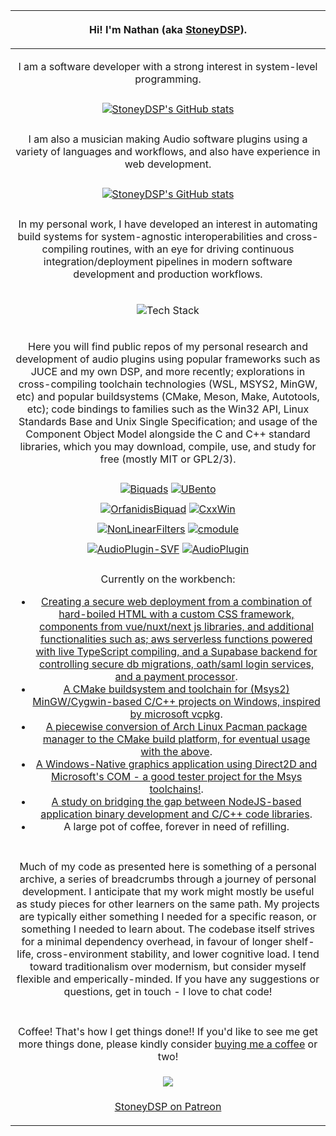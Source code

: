 | <p>Hi! I'm Nathan (aka <a href="https://github.com/StoneyDSP">StoneyDSP</a>).</p>  |
| :-: |
| <p>I am a software developer with a strong interest in system-level programming.</p> |
| |
| [![StoneyDSP's GitHub stats](https://github-readme-stats.vercel.app/api?username=nathanjhood\&show_icons=true&theme=transparent)](https://github.com/nathanjhood/github-readme-stats) |
| |
| <p>I am also a musician making Audio software plugins using a variety of languages and workflows, and also have experience in web development.</p> |
| |
| [![StoneyDSP's GitHub stats](https://github-readme-stats.vercel.app/api/top-langs/?username=nathanjhood\&langs_count=8\&show_icons=true\&theme=transparent\&hide=tex,html)](https://github.com/nathanjhood/github-readme-stats) |
| |
| <p>In my personal work, I have developed an interest in automating build systems for system-agnostic interoperabilities and cross-compiling routines, with an eye for driving continuous integration/deployment pipelines in modern software development and production workflows.</p> |
| <p align="center"><img src="https://skillicons.dev/icons?i=cpp,c,cmake,js,ts,html,css,nodejs&perline=4" alt="Tech Stack" /></p> |
| <p>Here you will find public repos of my personal research and development of audio plugins using popular frameworks such as JUCE and my own DSP, and more recently; explorations in cross-compiling toolchain technologies (WSL, MSYS2, MinGW, etc) and popular buildsystems (CMake, Meson, Make, Autotools, etc); code bindings to families such as the Win32 API, Linux Standards Base and Unix Single Specification; and usage of the Component Object Model alongside the C and C++ standard libraries, which you may download, compile, use, and study for free (mostly MIT or GPL2/3).</p> |
| |
| [![Biquads](https://github-readme-stats.vercel.app/api/pin/?username=nathanjhood\&repo=Biquads\&theme=transparent)](https://github.com/StoneyDSP/Biquads) [![UBento](https://github-readme-stats.vercel.app/api/pin/?username=nathanjhood\&repo=UBento\&theme=transparent)](https://github.com/StoneyDSP/UBento) |
| |
| [![OrfanidisBiquad](https://github-readme-stats.vercel.app/api/pin/?username=nathanjhood\&repo=OrfanidisBiquad\&theme=transparent)](https://github.com/StoneyDSP/OrfanidisBiquad) [![CxxWin](https://github-readme-stats.stoneydsp.com/api/pin/?username=nathanjhood\&repo=CxxWin\&theme=transparent)](https://github.com/StoneyDSP/CxxWin) |
| |
| [![NonLinearFilters](https://github-readme-stats.vercel.app/api/pin/?username=nathanjhood\&repo=NonLinearFilters\&theme=transparent)](https://github.com/nathanjhood/NonLinearFilters) [![cmodule](https://github-readme-stats.vercel.app/api/pin/?username=nathanjhood\&repo=cmodule\&theme=transparent)](https://github.com/nathanjhood/cmodule) |
| |
| [![AudioPlugin-SVF](https://github-readme-stats.vercel.app/api/pin/?username=nathanjhood\&repo=AudioPlugin-SVF\&theme=transparent)](https://github.com/nathanjhood/AudioPlugin-SVF) [![AudioPlugin](https://github-readme-stats.vercel.app/api/pin/?username=nathanjhood\&repo=AudioPlugin\&theme=transparent)](https://github.com/nathanjhood/AudioPlugin) |
| |
| <p align="centre">Currently on the workbench:</p><p align="left"><ul><li><a href="https://www.stoneydsp.com">Creating a secure web deployment from a combination of hard-boiled HTML with a custom CSS framework, components from vue/nuxt/next js libraries, and additional functionalities such as; aws serverless functions powered with live TypeScript compiling, and a Supabase backend for controlling secure db migrations, oath/saml login services, and a payment processor</a>.</li><li><a href="https://github.com/nathanjhood/MSYS2-toolchain.git">A CMake buildsystem and toolchain for (Msys2) MinGW/Cygwin-based C/C++ projects on Windows, inspired by microsoft vcpkg</a>.</li><li><a href="https://github.com/nathanjhood/MSYS2-libconfig.git">A piecewise conversion of Arch Linux Pacman package manager to the CMake build platform, for eventual usage with the above</a>.</li><li><a href="https://github.com/nathanjhood/CxxWin.git">A Windows-Native graphics application using Direct2D and Microsoft's COM - a good tester project for the Msys toolchains!</a>.</li><li><a href="https://github.com/cmodules/cmodules">A study on bridging the gap between NodeJS-based application binary development and C/C++ code libraries</a>.</li><li>A large pot of coffee, forever in need of refilling.</li></ul></p> |
| |
| <p>Much of my code as presented here is something of a personal archive, a series of breadcrumbs through a journey of personal development. I anticipate that my work might mostly be useful as study pieces for other learners on the same path. My projects are typically either something I needed for a specific reason, or something I needed to learn about. The codebase itself strives for a minimal dependency overhead, in favour of longer shelf-life, cross-environment stability, and lower cognitive load. I tend toward traditionalism over modernism, but consider myself flexible and emperically-minded. If you have any suggestions or questions, get in touch - I love to chat code!</p>  |
| |
| <p>Coffee! That's how I get things done!! If you'd like to see me get more things done, please kindly consider <a href="https://www.patreon.com/bePatron?u=8549187" data-patreon-widget-type="become-patron-button">buying me a coffee</a> or two!</p> |
| <a href= "https://paypal.me/StoneyDSPAudio?country.x=ES&locale.x=en_US"><img src="https://www.paypalobjects.com/en_US/i/btn/btn_donate_SM.gif"/></a> |
| <a href="https://www.patreon.com/bePatron?u=8549187" data-patreon-widget-type="become-patron-button"><p>StoneyDSP on Patreon</p></a> |
